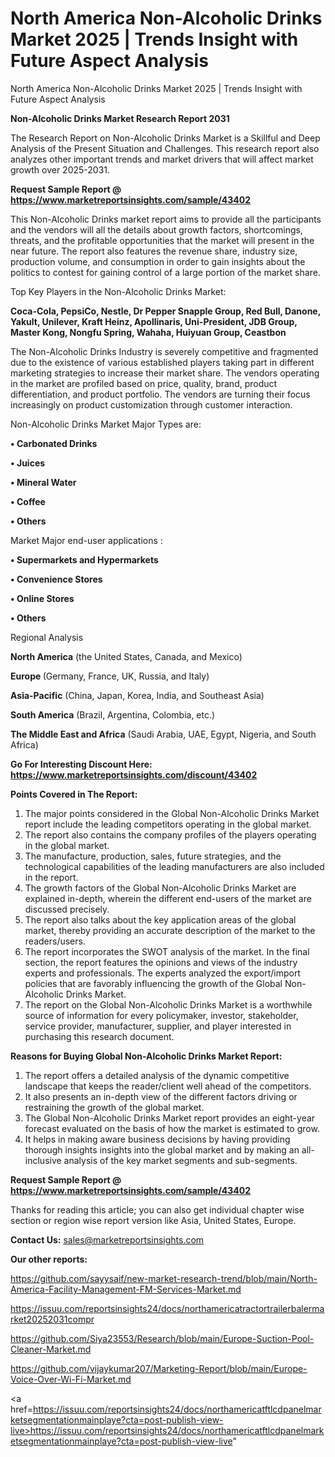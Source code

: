 # North America Non-Alcoholic Drinks Market 2025 | Trends Insight with Future Aspect Analysis
North America Non-Alcoholic Drinks Market 2025 | Trends Insight with Future Aspect Analysis

<strong>Non-Alcoholic Drinks Market Research Report 2031</strong>

The Research Report on Non-Alcoholic Drinks Market is a Skillful and Deep Analysis of the Present Situation and Challenges. This research report also analyzes other important trends and market drivers that will affect market growth over 2025-2031.

<strong>Request Sample Report @ <a href=https://www.marketreportsinsights.com/sample/43402>https://www.marketreportsinsights.com/sample/43402</a></strong>

This Non-Alcoholic Drinks market report aims to provide all the participants and the vendors will all the details about growth factors, shortcomings, threats, and the profitable opportunities that the market will present in the near future. The report also features the revenue share, industry size, production volume, and consumption in order to gain insights about the politics to contest for gaining control of a large portion of the market share.

Top Key Players in the Non-Alcoholic Drinks Market:

<strong>Coca-Cola, PepsiCo, Nestle, Dr Pepper Snapple Group, Red Bull, Danone, Yakult, Unilever, Kraft Heinz, Apollinaris, Uni-President, JDB Group, Master Kong, Nongfu Spring, Wahaha, Huiyuan Group, Ceastbon</strong>

The Non-Alcoholic Drinks Industry is severely competitive and fragmented due to the existence of various established players taking part in different marketing strategies to increase their market share. The vendors operating in the market are profiled based on price, quality, brand, product differentiation, and product portfolio. The vendors are turning their focus increasingly on product customization through customer interaction.

Non-Alcoholic Drinks Market Major Types are:

<strong>•  Carbonated Drinks

•  Juices

•  Mineral Water

•  Coffee

•  Others</strong>

Market Major end-user applications :

<strong>•  Supermarkets and Hypermarkets

•  Convenience Stores

•  Online Stores

•  Others</strong>

Regional Analysis

</u><strong><b>North America</b></strong> (the United States, Canada, and Mexico)

<strong><b>Europe </b></strong>(Germany, France, UK, Russia, and Italy)

<strong><b>Asia-Pacific</b></strong> (China, Japan, Korea, India, and Southeast Asia)

<strong><b>South America</b></strong> (Brazil, Argentina, Colombia, etc.)

<strong><b>The Middle East and Africa</b></strong> (Saudi Arabia, UAE, Egypt, Nigeria, and South Africa)

<strong>Go For Interesting Discount Here: <a href=https://www.marketreportsinsights.com/discount/43402>https://www.marketreportsinsights.com/discount/43402</a></strong>

<strong>Points Covered in The Report:</strong>
<ol>
  <li>The major points considered in the Global Non-Alcoholic Drinks Market report include the leading competitors operating in the global market.</li>
  <li>The report also contains the company profiles of the players operating in the global market.</li>
  <li>The manufacture, production, sales, future strategies, and the technological capabilities of the leading manufacturers are also included in the report.</li>
  <li>The growth factors of the Global Non-Alcoholic Drinks Market are explained in-depth, wherein the different end-users of the market are discussed precisely.</li>
  <li>The report also talks about the key application areas of the global market, thereby providing an accurate description of the market to the readers/users.</li>
  <li>The report incorporates the SWOT analysis of the market. In the final section, the report features the opinions and views of the industry experts and professionals. The experts analyzed the export/import policies that are favorably influencing the growth of the Global Non-Alcoholic Drinks Market.</li>
  <li>The report on the Global Non-Alcoholic Drinks Market is a worthwhile source of information for every policymaker, investor, stakeholder, service provider, manufacturer, supplier, and player interested in purchasing this research document.</li>
</ol>
<strong>Reasons for Buying Global Non-Alcoholic Drinks Market Report:</strong>

<ol>
  <li>The report offers a detailed analysis of the dynamic competitive landscape that keeps the reader/client well ahead of the competitors.</li>
  <li>It also presents an in-depth view of the different factors driving or restraining the growth of the global market.</li>
  <li>The Global Non-Alcoholic Drinks Market report provides an eight-year forecast evaluated on the basis of how the market is estimated to grow.</li>
  <li>It helps in making aware business decisions by having providing thorough insights insights into the global market and by making an all-inclusive analysis of the key market segments and sub-segments.</li>
</ol>
<strong>Request Sample Report @ <a href=https://www.marketreportsinsights.com/sample/43402>https://www.marketreportsinsights.com/sample/43402</a></strong>


Thanks for reading this article; you can also get individual chapter wise section or region wise report version like Asia, United States, Europe.

<strong>Contact Us:</strong>
sales@marketreportsinsights.com

<strong>Our other reports:</strong>

<a href=https://github.com/sayysaif/new-market-research-trend/blob/main/North-America-Facility-Management-FM-Services-Market.md>https://github.com/sayysaif/new-market-research-trend/blob/main/North-America-Facility-Management-FM-Services-Market.md</a>

<a href=https://issuu.com/reportsinsights24/docs/northamericatractortrailerbalermarket20252031compr>https://issuu.com/reportsinsights24/docs/northamericatractortrailerbalermarket20252031compr</a>

<a href=https://github.com/Siya23553/Research/blob/main/Europe-Suction-Pool-Cleaner-Market.md>https://github.com/Siya23553/Research/blob/main/Europe-Suction-Pool-Cleaner-Market.md</a>

<a href=https://github.com/vijaykumar207/Marketing-Report/blob/main/Europe-Voice-Over-Wi-Fi-Market.md>https://github.com/vijaykumar207/Marketing-Report/blob/main/Europe-Voice-Over-Wi-Fi-Market.md</a>

<a href=https://issuu.com/reportsinsights24/docs/northamericatftlcdpanelmarketsegmentationmainplaye?cta=post-publish-view-live>https://issuu.com/reportsinsights24/docs/northamericatftlcdpanelmarketsegmentationmainplaye?cta=post-publish-view-live</a>"
